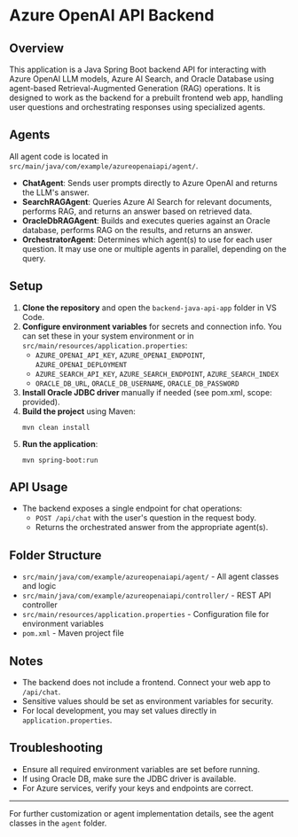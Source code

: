 # Azure OpenAI API Backend

## Overview
This application is a Java Spring Boot backend API for interacting with Azure OpenAI LLM models, Azure AI Search, and Oracle Database using agent-based Retrieval-Augmented Generation (RAG) operations. It is designed to work as the backend for a prebuilt frontend web app, handling user questions and orchestrating responses using specialized agents.

## Agents
All agent code is located in `src/main/java/com/example/azureopenaiapi/agent/`.

- **ChatAgent**: Sends user prompts directly to Azure OpenAI and returns the LLM's answer.
- **SearchRAGAgent**: Queries Azure AI Search for relevant documents, performs RAG, and returns an answer based on retrieved data.
- **OracleDbRAGAgent**: Builds and executes queries against an Oracle database, performs RAG on the results, and returns an answer.
- **OrchestratorAgent**: Determines which agent(s) to use for each user question. It may use one or multiple agents in parallel, depending on the query.

## Setup
1. **Clone the repository** and open the `backend-java-api-app` folder in VS Code.
2. **Configure environment variables** for secrets and connection info. You can set these in your system environment or in `src/main/resources/application.properties`:
    - `AZURE_OPENAI_API_KEY`, `AZURE_OPENAI_ENDPOINT`, `AZURE_OPENAI_DEPLOYMENT`
    - `AZURE_SEARCH_API_KEY`, `AZURE_SEARCH_ENDPOINT`, `AZURE_SEARCH_INDEX`
    - `ORACLE_DB_URL`, `ORACLE_DB_USERNAME`, `ORACLE_DB_PASSWORD`
3. **Install Oracle JDBC driver** manually if needed (see pom.xml, scope: provided).
4. **Build the project** using Maven:
    ```shell
    mvn clean install
    ```
5. **Run the application**:
    ```shell
    mvn spring-boot:run
    ```

## API Usage
- The backend exposes a single endpoint for chat operations:
    - `POST /api/chat` with the user's question in the request body.
    - Returns the orchestrated answer from the appropriate agent(s).

## Folder Structure
- `src/main/java/com/example/azureopenaiapi/agent/` - All agent classes and logic
- `src/main/java/com/example/azureopenaiapi/controller/` - REST API controller
- `src/main/resources/application.properties` - Configuration file for environment variables
- `pom.xml` - Maven project file

## Notes
- The backend does not include a frontend. Connect your web app to `/api/chat`.
- Sensitive values should be set as environment variables for security.
- For local development, you may set values directly in `application.properties`.

## Troubleshooting
- Ensure all required environment variables are set before running.
- If using Oracle DB, make sure the JDBC driver is available.
- For Azure services, verify your keys and endpoints are correct.

---
For further customization or agent implementation details, see the agent classes in the `agent` folder.
